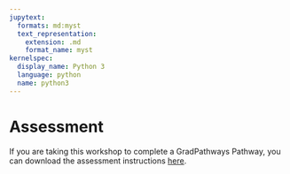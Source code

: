 ```yaml
---
jupytext:
  formats: md:myst
  text_representation:
    extension: .md
    format_name: myst
kernelspec:
  display_name: Python 3
  language: python
  name: python3
---
```


Assessment
==========

If you are taking this workshop to complete a GradPathways Pathway, you can
download the assessment instructions [here][assessment].

[assessment]: https://github.com/ucdavisdatalab/workshop_python_basics/blob/main/assessment/python_basics_assessment.ipynb

